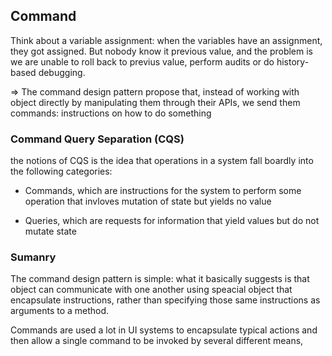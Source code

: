 ## Command

Think about a variable assignment: when the variables have an assignment, they got assigned. But nobody know it previous value, and the problem is we are unable to roll back to previus value, perform audits or do history-based debugging.

=> The command design pattern propose that, instead of working with object directly by manipulating them through their APIs, we send them commands: instructions on how to do something

### Command Query Separation (CQS)

the notions of CQS is the idea that operations in a system fall boardly into the following categories:

- Commands, which are instructions for the system to perform some operation that invloves mutation of state but yields no value

- Queries, which are requests for information that yield values but do not mutate state 

### Sumanry

The command design pattern is simple: what it basically suggests is that object can communicate with one another using speacial object that encapsulate instructions, rather than specifying those same instructions as arguments to a method.

Commands are used a lot in UI systems to encapsulate typical actions and then allow a single command to be invoked by several different means,
